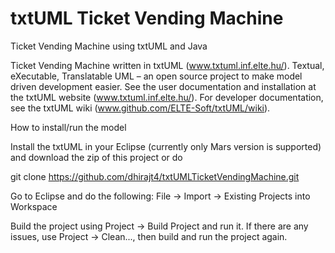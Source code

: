 # txtUML Ticket Vending Machine
Ticket Vending Machine using txtUML and Java

Ticket Vending Machine written in txtUML (www.txtuml.inf.elte.hu/). Textual, eXecutable, Translatable UML – an open source project to make model driven development easier. See the user documentation and installation at the txtUML website (www.txtuml.inf.elte.hu/). For developer documentation, see the txtUML wiki (www.github.com/ELTE-Soft/txtUML/wiki).

How to install/run the model

Install the txtUML in your Eclipse (currently only Mars version is supported) and download the zip of this project or do

git clone https://github.com/dhirajt4/txtUMLTicketVendingMachine.git

Go to Eclipse and do the following: File -> Import -> Existing Projects into Workspace

Build the project using Project -> Build Project and run it. If there are any issues, use Project -> Clean..., then build and run the project again.

